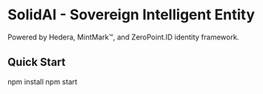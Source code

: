 # SolidAI - Sovereign Intelligent Entity
Powered by Hedera, MintMark™, and ZeroPoint.ID identity framework.

## Quick Start
npm install
npm start
